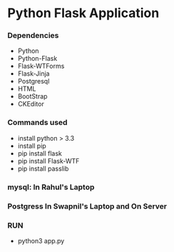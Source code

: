 # Python Flask Application 

### Dependencies

- Python
- Python-Flask
- Flask-WTForms
- Flask-Jinja
- Postgresql
- HTML
- BootStrap
- CKEditor 


### Commands used

- install python > 3.3
- install pip
- pip install flask
- pip install Flask-WTF
- pip install passlib

### mysql: In Rahul's Laptop

### Postgress In Swapnil's Laptop and On Server

### RUN
- python3 app.py
